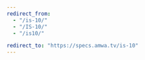 ```yaml
---
redirect_from:
  - "/is-10/"
  - "/IS-10/"
  - "/is10/"

redirect_to: "https://specs.amwa.tv/is-10"
---
```


